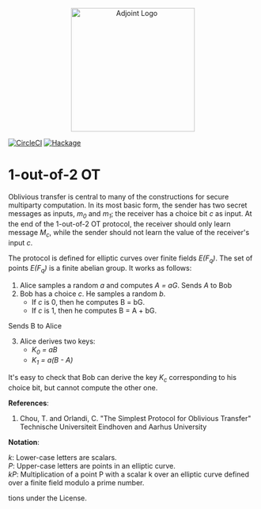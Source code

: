 <p align="center">
<a href="https://www.adjoint.io">
  <img width="250" src="./.assets/adjoint.png" alt="Adjoint Logo" />
</a>
</p>

[![CircleCI](https://circleci.com/gh/adjoint-io/oblivious-transfer.svg?style=svg)](https://circleci.com/gh/adjoint-io/oblivious-transfer)
[![Hackage](https://img.shields.io/hackage/v/oblivious-transfer.svg)](http://hackage.haskell.org/package/oblivious-transfer)

1-out-of-2 OT
=============

Oblivious transfer is central to many of the constructions for secure multiparty computation.
In its most basic form, the sender has two secret messages as inputs, _m<sub>0</sub>_ and _m<sub>1</sub>_; the receiver has a choice bit _c_ as input.
At the end of the 1-out-of-2 OT protocol, the receiver should only learn message _M<sub>c</sub>_, while the sender should not
learn the value of the receiver's input _c_.

The protocol is defined for elliptic curves over finite fields _E(F<sub>q</sub>)_. The set of points _E(F<sub>q</sub>)_ is a finite abelian group.
It works as follows:

1. Alice samples a random _a_ and computes _A = aG_. Sends _A_ to Bob
2. Bob has a choice _c_. He samples a random _b_.
    - If _c_ is 0, then he computes B = bG.
    - If _c_ is 1, then he computes B = A + bG.

  Sends B to Alice

3. Alice derives two keys:
    - _K<sub>0</sub> = aB_
    - _K<sub>1</sub> = a(B - A)_

  It's easy to check that Bob can derive the key _K<sub>c</sub>_ corresponding to his choice bit, but cannot compute the other one.


**References**:

1.  Chou, T. and Orlandi, C. "The Simplest Protocol for Oblivious Transfer" Technische Universiteit Eindhoven and Aarhus University


**Notation**:

_k_: Lower-case letters are scalars. <br />
_P_: Upper-case letters are points in an elliptic curve. <br />
_kP_: Multiplication of a point P with a scalar k over an elliptic curve defined over a finite field modulo a prime number.

tions under the License.
```
